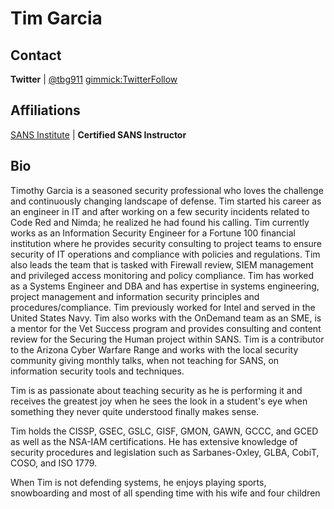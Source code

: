 Tim Garcia
============

Contact
-------
**Twitter** | [@tbg911](http://twitter.com/tbg911) [gimmick:TwitterFollow](@tbg911)

Affiliations
-------
[SANS Institute](http://www.sans.org) | **Certified SANS Instructor**


Bio
-----------
 
Timothy Garcia is a seasoned security professional who loves the challenge and continuously changing landscape of defense. Tim started his career as an engineer in IT and after working on a few security incidents related to Code Red and Nimda; he realized he had found his calling. Tim currently works as an Information Security Engineer for a Fortune 100 financial institution where he provides security consulting to project teams to ensure security of IT operations and compliance with policies and regulations.  Tim also leads the team that is tasked with Firewall review, SIEM management and privileged access monitoring and policy compliance. Tim has worked as a Systems Engineer and DBA and has expertise in systems engineering, project management and information security principles and procedures/compliance. Tim previously worked for Intel and served in the United States Navy.  Tim also works with the OnDemand team as an SME, is a mentor for the Vet Success program and provides consulting and content review for the Securing the Human project within SANS.  Tim is a contributor to the Arizona Cyber Warfare Range and works with the local security community giving monthly talks, when not teaching for SANS, on information security tools and techniques. 

Tim is as passionate about teaching security as he is performing it and receives the greatest joy when he sees the look in a student's eye when something they never quite understood finally makes sense.

Tim holds the CISSP, GSEC, GSLC, GISF, GMON, GAWN, GCCC, and GCED as well as the NSA-IAM certifications.  He has extensive knowledge of security procedures and legislation such as Sarbanes-Oxley, GLBA, CobiT, COSO, and ISO 1779.  

When Tim is not defending systems, he enjoys playing sports, snowboarding and most of all spending time with his wife and four children
